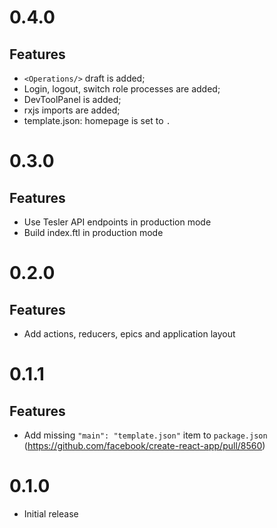 # 0.4.0

## Features

* `<Operations/>` draft is added;
* Login, logout, switch role processes are added;
* DevToolPanel is added;
* rxjs imports are added;
* template.json: homepage is set to `.`


# 0.3.0

## Features

* Use Tesler API endpoints in production mode
* Build index.ftl in production mode 

# 0.2.0

## Features

* Add actions, reducers, epics and application layout

# 0.1.1

## Features

* Add missing `"main": "template.json"` item to `package.json` (https://github.com/facebook/create-react-app/pull/8560)

# 0.1.0

* Initial release
